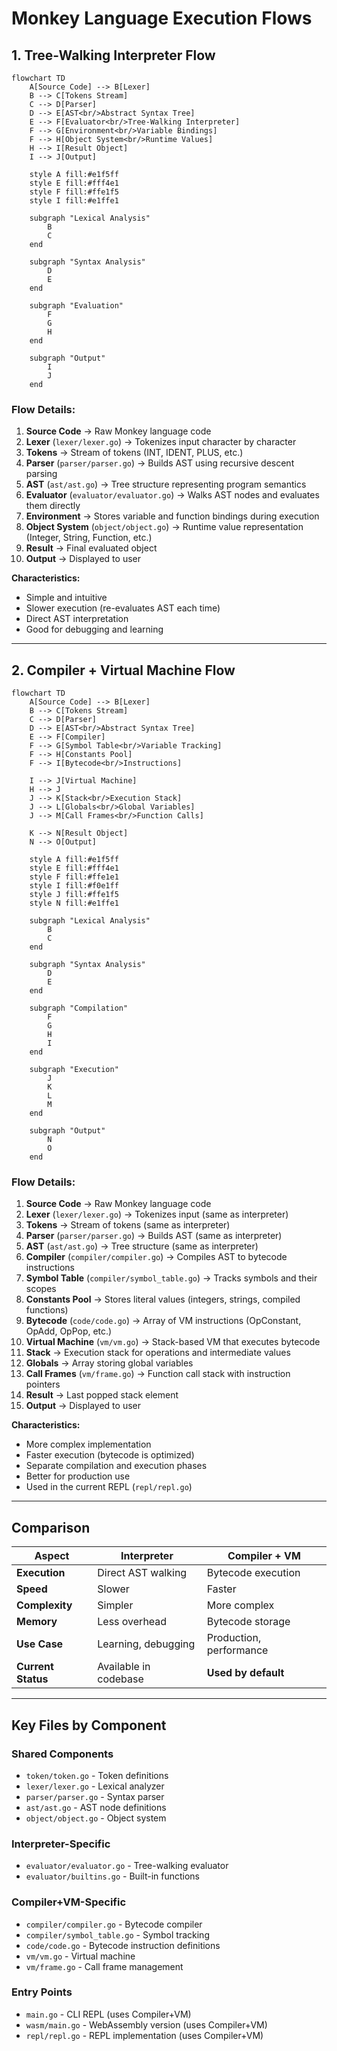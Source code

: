 # Monkey Language Execution Flows

## 1. Tree-Walking Interpreter Flow

```mermaid
flowchart TD
    A[Source Code] --> B[Lexer]
    B --> C[Tokens Stream]
    C --> D[Parser]
    D --> E[AST<br/>Abstract Syntax Tree]
    E --> F[Evaluator<br/>Tree-Walking Interpreter]
    F --> G[Environment<br/>Variable Bindings]
    F --> H[Object System<br/>Runtime Values]
    H --> I[Result Object]
    I --> J[Output]

    style A fill:#e1f5ff
    style E fill:#fff4e1
    style F fill:#ffe1f5
    style I fill:#e1ffe1

    subgraph "Lexical Analysis"
        B
        C
    end

    subgraph "Syntax Analysis"
        D
        E
    end

    subgraph "Evaluation"
        F
        G
        H
    end

    subgraph "Output"
        I
        J
    end
```

### Flow Details:

1. **Source Code** → Raw Monkey language code
2. **Lexer** (`lexer/lexer.go`) → Tokenizes input character by character
3. **Tokens** → Stream of tokens (INT, IDENT, PLUS, etc.)
4. **Parser** (`parser/parser.go`) → Builds AST using recursive descent parsing
5. **AST** (`ast/ast.go`) → Tree structure representing program semantics
6. **Evaluator** (`evaluator/evaluator.go`) → Walks AST nodes and evaluates them directly
7. **Environment** → Stores variable and function bindings during execution
8. **Object System** (`object/object.go`) → Runtime value representation (Integer, String, Function, etc.)
9. **Result** → Final evaluated object
10. **Output** → Displayed to user

**Characteristics:**
- Simple and intuitive
- Slower execution (re-evaluates AST each time)
- Direct AST interpretation
- Good for debugging and learning

---

## 2. Compiler + Virtual Machine Flow

```mermaid
flowchart TD
    A[Source Code] --> B[Lexer]
    B --> C[Tokens Stream]
    C --> D[Parser]
    D --> E[AST<br/>Abstract Syntax Tree]
    E --> F[Compiler]
    F --> G[Symbol Table<br/>Variable Tracking]
    F --> H[Constants Pool]
    F --> I[Bytecode<br/>Instructions]

    I --> J[Virtual Machine]
    H --> J
    J --> K[Stack<br/>Execution Stack]
    J --> L[Globals<br/>Global Variables]
    J --> M[Call Frames<br/>Function Calls]

    K --> N[Result Object]
    N --> O[Output]

    style A fill:#e1f5ff
    style E fill:#fff4e1
    style F fill:#ffe1e1
    style I fill:#f0e1ff
    style J fill:#ffe1f5
    style N fill:#e1ffe1

    subgraph "Lexical Analysis"
        B
        C
    end

    subgraph "Syntax Analysis"
        D
        E
    end

    subgraph "Compilation"
        F
        G
        H
        I
    end

    subgraph "Execution"
        J
        K
        L
        M
    end

    subgraph "Output"
        N
        O
    end
```

### Flow Details:

1. **Source Code** → Raw Monkey language code
2. **Lexer** (`lexer/lexer.go`) → Tokenizes input (same as interpreter)
3. **Tokens** → Stream of tokens (same as interpreter)
4. **Parser** (`parser/parser.go`) → Builds AST (same as interpreter)
5. **AST** (`ast/ast.go`) → Tree structure (same as interpreter)
6. **Compiler** (`compiler/compiler.go`) → Compiles AST to bytecode instructions
7. **Symbol Table** (`compiler/symbol_table.go`) → Tracks symbols and their scopes
8. **Constants Pool** → Stores literal values (integers, strings, compiled functions)
9. **Bytecode** (`code/code.go`) → Array of VM instructions (OpConstant, OpAdd, OpPop, etc.)
10. **Virtual Machine** (`vm/vm.go`) → Stack-based VM that executes bytecode
11. **Stack** → Execution stack for operations and intermediate values
12. **Globals** → Array storing global variables
13. **Call Frames** (`vm/frame.go`) → Function call stack with instruction pointers
14. **Result** → Last popped stack element
15. **Output** → Displayed to user

**Characteristics:**
- More complex implementation
- Faster execution (bytecode is optimized)
- Separate compilation and execution phases
- Better for production use
- Used in the current REPL (`repl/repl.go`)

---

## Comparison

| Aspect | Interpreter | Compiler + VM |
|--------|-------------|---------------|
| **Execution** | Direct AST walking | Bytecode execution |
| **Speed** | Slower | Faster |
| **Complexity** | Simpler | More complex |
| **Memory** | Less overhead | Bytecode storage |
| **Use Case** | Learning, debugging | Production, performance |
| **Current Status** | Available in codebase | **Used by default** |

---

## Key Files by Component

### Shared Components
- `token/token.go` - Token definitions
- `lexer/lexer.go` - Lexical analyzer
- `parser/parser.go` - Syntax parser
- `ast/ast.go` - AST node definitions
- `object/object.go` - Object system

### Interpreter-Specific
- `evaluator/evaluator.go` - Tree-walking evaluator
- `evaluator/builtins.go` - Built-in functions

### Compiler+VM-Specific
- `compiler/compiler.go` - Bytecode compiler
- `compiler/symbol_table.go` - Symbol tracking
- `code/code.go` - Bytecode instruction definitions
- `vm/vm.go` - Virtual machine
- `vm/frame.go` - Call frame management

### Entry Points
- `main.go` - CLI REPL (uses Compiler+VM)
- `wasm/main.go` - WebAssembly version (uses Compiler+VM)
- `repl/repl.go` - REPL implementation (uses Compiler+VM)
